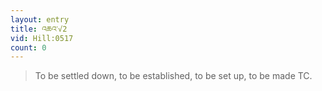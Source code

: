 ```yaml
---
layout: entry
title: འཆའ་√2
vid: Hill:0517
count: 0
---
```

> To be settled down, to be established, to be set up, to be made TC\.


